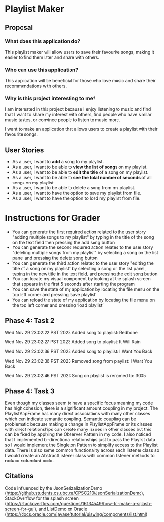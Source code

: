# Playlist Maker
## Proposal

### What does this application do?


This playlist maker will allow users to save their favourite songs, making it easier to find them later and share with others.


### Who can use this application?
This application will be beneficial for those who love music and share their recommendations with others.


### Why is this project interesting to me?
I am interested in this project because I enjoy listening to music and find that I want to share my interest with others, find people who have similar music tastes, or convince people to listen to music more.


I want to make an application that allows users to create a playlist with their favourite songs.


## User Stories
* As a user, I want to **add** a song to my playlist.
* As a user, I want to be able to **view the list of songs** on my playlist.
* As a user, I want to be able to **edit the title** of a song on my playlist.
* As a user, I want to be able to **see the total number of seconds** of all songs on my playlist.
* As a user, I want to be able to delete a song from my playlist.
* As a user, I want to have the option to save my playlist from file.
* As a user, I want to have the option to load my playlist from file. 

# Instructions for Grader
- You can generate the first required action related to the user story "adding multiple songs to my playlist" by typing in the title of the song on the text field then pressing the add song button
- You can generate the second required action related to the user story "deleting multiple songs from my playlist" by selecting a song on the list panel and pressing the delete song button
- You can generate the third action related to the user story "editing the title of a song on my playlist" by selecting a song on the list panel, typing in the new title in the text field, and pressing the edit song button
- You can locate my visual component by looking at the splash screen that appears in the first 5 seconds after starting the program
- You can save the state of my application by locating the file menu on the top left corner and pressing ‘save playlist’
- You can reload the state of my application by locating the file menu on the top left corner and pressing ‘load playlist’

## Phase 4: Task 2
Wed Nov 29 23:02:22 PST 2023
Added song to playlist: Redbone

Wed Nov 29 23:02:27 PST 2023
Added song to playlist: It Will Rain

Wed Nov 29 23:02:36 PST 2023
Added song to playlist: I Want You Back

Wed Nov 29 23:02:36 PST 2023
Removed song from playlist: I Want You Back

Wed Nov 29 23:02:46 PST 2023
Song on playlist is renamed to: 3005

## Phase 4: Task 3
Even though my classes seem to have a specific focus meaning my code has high cohesion, there is a significant amount coupling in my project. The PlaylistAppFrame has many direct associations with many other classes which can indicate semantic coupling. Semantic coupling can be problematic because making a change in PlaylistAppFrame or its classes with direct relationships can create many issues in other classes but this can be fixed by applying the Observer Pattern in my code. I also noticed that I implemented bi-directional relationships just to pass the Playlist data so I would implement the Singleton Pattern to simplify access to the Playlist data. There is also some common functionality across each listener class so I would create an AbstractListener class with common listener methods to reduce redundant code.


## Citations
Code influenced by the JsonSerizalizationDemo (https://github.students.cs.ubc.ca/CPSC210/JsonSerializationDemo),
StackOverflow for the splash screen (https://stackoverflow.com/questions/16134549/how-to-make-a-splash-screen-for-gui),
and ListDemo on Oracle (https://docs.oracle.com/javase/tutorial/uiswing/components/list.html)



